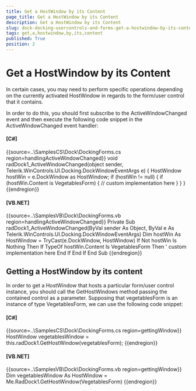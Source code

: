 ```yaml
---
title: Get a HostWindow by its Content
page_title: Get a HostWindow by its Content
description: Get a HostWindow by its Content
slug: dock-docking-usercontrols-and-forms-get-a-hostwindow-by-its-content
tags: get,a,hostwindow,by,its,content
published: True
position: 2
---
```


# Get a HostWindow by its Content



In certain cases, you may need to perform specific operations depending on the currently activated HostWindow in regards to the form/user control that it contains.



In order to do this, you should first subscribe to the ActiveWindowChanged event and then execute the following code snippet in the ActiveWindowChanged event handler:

#### __[C#]__

{{source=..\SamplesCS\Dock\DockingForms.cs region=handlingActiveWindowChanged}}
	        void radDock1_ActiveWindowChanged(object sender, Telerik.WinControls.UI.Docking.DockWindowEventArgs e)
	        {
	            HostWindow hostWin = e.DockWindow as HostWindow;
	            if (hostWin != null)
	            {
	                if (hostWin.Content is VegetablesForm)
	                {
	                    // custom implementation here
	                }
	            }
	        }
	{{endregion}}



#### __[VB.NET]__

{{source=..\SamplesVB\Dock\DockingForms.vb region=handlingActiveWindowChanged}}
	    Private Sub radDock1_ActiveWindowChanged(ByVal sender As Object, ByVal e As Telerik.WinControls.UI.Docking.DockWindowEventArgs)
	        Dim hostWin As HostWindow = TryCast(e.DockWindow, HostWindow)
	        If Not hostWin Is Nothing Then
	            If TypeOf hostWin.Content Is VegetablesForm Then
	                ' custom implementation here
	            End If
	        End If
	    End Sub
	{{endregion}}







## Getting a HostWindow by its content

In order to get a HostWindow that hosts a particular form/user control instance, you should call the GetHostWindows method passing the contained control as a parameter. Supposing that vegetablesForm is an instance of type VegetablesForm, we can use the following code snippet:

#### __[C#]__

{{source=..\SamplesCS\Dock\DockingForms.cs region=gettingWindow}}
	            HostWindow vegetablesWindow = this.radDock1.GetHostWindow(vegetablesForm);
	{{endregion}}



#### __[VB.NET]__

{{source=..\SamplesVB\Dock\DockingForms.vb region=gettingWindow}}
	        Dim vegetablesWindow As HostWindow = Me.RadDock1.GetHostWindow(VegetablesForm)
	{{endregion}}




